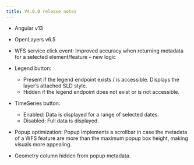 ```yaml
---
title: V4.0.0 release notes
---
```


*	Angular v13  
*	OpenLayers v6.5 
*	WFS service click event: Improved accuracy when returning metadata for a selected element/feature – new logic 
 
*	Legend button: 
    *	Present if the legend endpoint exists / is accessible. Displays the layer’s attached SLD style. 
    *	Hidden if the legend endpoint does not exist or is not accessible. 
 
*	TimeSeries button:  
    *  Enabled: Data is displayed for a range of selected dates. 
    *  Disabled: Full data is displayed. 
*	Popup optimization: Popup implements a scrollbar in case the metadata of a WFS feature are more than the maximum popup box height, making visuals more appealing. 
*	Geometry column hidden from popup metadata. 
